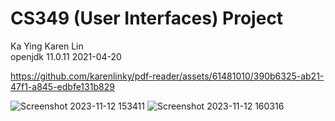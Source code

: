 # CS349 (User Interfaces) Project
Ka Ying Karen Lin<br/>
openjdk 11.0.11 2021-04-20<br/>

https://github.com/karenlinky/pdf-reader/assets/61481010/390b6325-ab21-47f1-a845-edbfe131b829

![Screenshot 2023-11-12 153411](https://github.com/karenlinky/pdf-reader/assets/61481010/858bd509-7b94-4954-a91d-cbeec3a6ba30)
![Screenshot 2023-11-12 160316](https://github.com/karenlinky/pdf-reader/assets/61481010/116824cf-a745-40fe-b081-f750b580961a)
